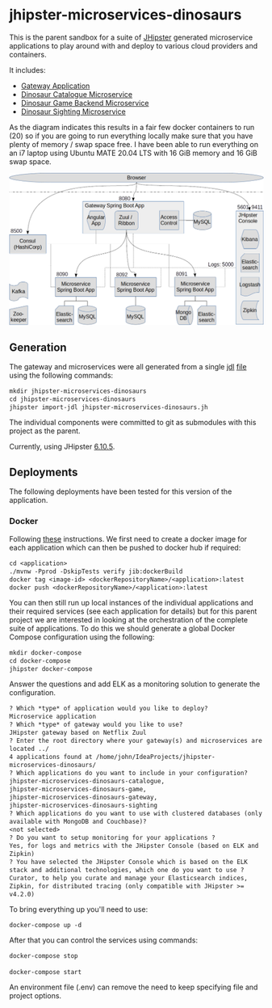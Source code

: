 # jhipster-microservices-dinosaurs

This is the parent sandbox for a suite of [JHipster](https://www.jhipster.tech/) generated microservice applications to play around 
with and deploy to various cloud providers and containers.

It includes:
- [Gateway Application](https://github.com/RatJuggler/jhipster-microservices-dinosaurs-gateway)
- [Dinosaur Catalogue Microservice](https://github.com/RatJuggler/jhipster-microservices-dinosaurs-catalogue)
- [Dinosaur Game Backend Microservice](https://github.com/RatJuggler/jhipster-microservices-dinosaurs-game)
- [Dinosaur Sighting Microservice](https://github.com/RatJuggler/jhipster-microservices-dinosaurs-sighting)

As the diagram indicates this results in a fair few docker containers to run (20) so if you are going to run everything locally 
make sure that you have plenty of memory / swap space free. I have been able to run everything on an i7 laptop using Ubuntu MATE 
20.04 LTS with 16 GiB memory and 16 GiB swap space.

![Image of Services](https://raw.githubusercontent.com/RatJuggler/jhipster-microservices-dinosaurs/master/jhipster-microservices.png)

## Generation

The gateway and microservices were all generated from a single [jdl](https://www.jhipster.tech/jdl/) 
[file](https://github.com/RatJuggler/jhipster-jdl/blob/master/jhipster-microservices-dinosaurs.jdl) using the following commands:

    mkdir jhipster-microservices-dinosaurs
    cd jhipster-microservices-dinosaurs
    jhipster import-jdl jhipster-microservices-dinosaurs.jh

The individual components were committed to git as submodules with this project as the parent.

Currently, using JHipster [6.10.5](https://www.jhipster.tech/documentation-archive/v6.10.5).

## Deployments

The following deployments have been tested for this version of the application.

### Docker

Following [these](https://www.jhipster.tech/docker-compose/) instructions. We first need to create a docker image for each 
application which can then be pushed to docker hub if required:

    cd <application>
    ./mvnw -Pprod -DskipTests verify jib:dockerBuild
    docker tag <image-id> <dockerRepositoryName>/<application>:latest
    docker push <dockerRepositoryName>/<application>:latest

You can then still run up local instances of the individual applications and their required services (see each application for 
details) but for this parent project we are interested in looking at the orchestration of the complete suite of applications. To do 
this we should generate a global Docker Compose configuration using the following:

    mkdir docker-compose
    cd docker-compose
    jhipster docker-compose

Answer the questions and add ELK as a monitoring solution to generate the configuration. 

    ? Which *type* of application would you like to deploy? 
    Microservice application
    ? Which *type* of gateway would you like to use? 
    JHipster gateway based on Netflix Zuul
    ? Enter the root directory where your gateway(s) and microservices are located ../
    4 applications found at /home/john/IdeaProjects/jhipster-microservices-dinosaurs/
    ? Which applications do you want to include in your configuration? 
    jhipster-microservices-dinosaurs-catalogue, 
    jhipster-microservices-dinosaurs-game, 
    jhipster-microservices-dinosaurs-gateway, 
    jhipster-microservices-dinosaurs-sighting
    ? Which applications do you want to use with clustered databases (only available with MongoDB and Couchbase)?
    <not selected>
    ? Do you want to setup monitoring for your applications ? 
    Yes, for logs and metrics with the JHipster Console (based on ELK and Zipkin)
    ? You have selected the JHipster Console which is based on the ELK stack and additional technologies, which one do you want to use ?
    Curator, to help you curate and manage your Elasticsearch indices, 
    Zipkin, for distributed tracing (only compatible with JHipster >= v4.2.0)

To bring everything up you'll need to use:

    docker-compose up -d

After that you can control the services using commands:

    docker-compose stop

    docker-compose start

An environment file (.env) can remove the need to keep specifying file and project options.
